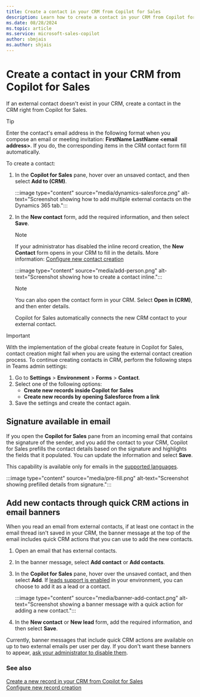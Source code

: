 ```yaml
---
title: Create a contact in your CRM from Copilot for Sales
description: Learn how to create a contact in your CRM from Copilot for Sales.
ms.date: 08/28/2024
ms.topic: article
ms.service: microsoft-sales-copilot
author: sbmjais
ms.author: shjais
---
```


# Create a contact in your CRM from Copilot for Sales

If an external contact doesn't exist in your CRM, create a contact in the CRM right from Copilot for Sales.

> [!TIP]
> Enter the contact's email address in the following format when you compose an email or meeting invitation: **FirstName LastName &lt;email address&gt;**. If you do, the corresponding items in the CRM contact form fill automatically.

To create a contact:

1. In the **Copilot for Sales** pane, hover over an unsaved contact, and then select **Add to (CRM)**.

   :::image type="content" source="media/dynamics-salesforce.png" alt-text="Screenshot showing how to add multiple external contacts on the Dynamics 365 tab.":::

1. In the **New contact** form, add the required information, and then select **Save**.

   > [!NOTE]
   > If your administrator has disabled the inline record creation, the **New Contact** form opens in your CRM to fill in the details. More information: [Configure new contact creation](customize-forms-and-fields.md#configure-new-record-creation)

   :::image type="content" source="media/add-person.png" alt-text="Screenshot showing how to create a contact inline.":::

   > [!NOTE]
   > You can also open the contact form in your CRM. Select **Open in (CRM)**, and then enter details.

    Copilot for Sales automatically connects the new CRM contact to your external contact.

> [!IMPORTANT]
>
> With the implementation of the global create feature in Copilot for Sales, contact creation might fail when you are using the external contact creation process. To continue creating contacts in CRM, perform the following steps in Teams admin settings:
>1. Go to **Settings** > **Environment** > **Forms** > **Contact**.  
>1. Select one of the following options:  
>      - **Create new records inside Copilot for Sales**  
>      - **Create new records by opening Salesforce from a link**  
>1. Save the settings and create the contact again.

## Signature available in email

If you open the **Copilot for Sales** pane from an incoming email that contains the signature of the sender, and you add the contact to your CRM, Copilot for Sales prefills the contact details based on the signature and highlights the fields that it populated. You can update the information and select **Save**.

This capability is available only for emails in the [supported languages](supported-languages.md#ai-in-copilot-for-sales).

:::image type="content" source="media/pre-fill.png" alt-text="Screenshot showing prefilled details from signature.":::

## Add new contacts through quick CRM actions in email banners

When you read an email from external contacts, if at least one contact in the email thread isn't saved in your CRM, the banner message at the top of the email includes quick CRM actions that you can use to add the new contacts.

1. Open an email that has external contacts.
1. In the banner message, select **Add contact** or **Add contacts**.
1. In the **Copilot for Sales** pane, hover over the unsaved contact, and then select **Add**. If [leads support is enabled](customize-forms-and-fields.md#configure-leads-support-preview) in your environment, you can choose to add it as a lead or a contact.

    :::image type="content" source="media/banner-add-contact.png" alt-text="Screenshot showing a banner message with a quick action for adding a new contact.":::

1. In the **New contact** or **New lead** form, add the required information, and then select **Save**.

Currently, banner messages that include quick CRM actions are available on up to two external emails per user per day. If you don't want these banners to appear, [ask your administrator to disable them](m365-admin-setting.md).


### See also

[Create a new record in your CRM from Copilot for Sales](create-new-record.md)<br>
[Configure new record creation](customize-forms-and-fields.md#configure-new-record-creation)

